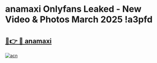# anamaxi Onlyfans Leaked - New Video & Photos March 2025 !a3pfd

# <h2><a href="https://1mmhdd.iuczelnia.edu.pl?title=anamaxi&ref=a3pfd">🔗👉 🔴 anamaxi</a></h2>

[![acn](https://github.com/user-attachments/assets/0f9c940e-d8b0-45ae-aac7-cd30a18b3e1c)](https://1mmhdd.iuczelnia.edu.pl?title=anamaxi&ref=a3pfd)

